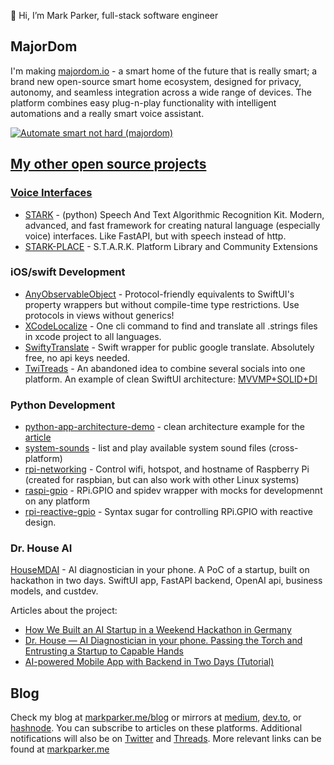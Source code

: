 👋 Hi, I’m Mark Parker, full-stack software engineer

## MajorDom

I'm making [majordom.io](https://majordom.io/blog/welcome-to-majordom) - a smart home of the future that is really smart; a brand new open-source smart home ecosystem, designed for privacy, autonomy, and seamless integration across a wide range of devices. The platform combines easy plug-n-play functionality with intelligent automations and a really smart voice assistant.

<a href="https://majordom.io/blog/welcome-to-majordom" target="_blank">
  <img alt="Automate smart not hard (majordom)" src="https://github.com/MarkParker5/MarkParker5/assets/34688010/b21f003a-413a-4345-bf01-96aa2d25b78f"
</a>

## My other open source projects

### Voice Interfaces

- [STARK](https://github.com/MarkParker5/STARK) - (python) Speech And Text Algorithmic Recognition Kit. Modern, advanced, and fast framework for creating natural language (especially voice) interfaces. Like FastAPI, but with speech instead of http.
- [STARK-PLACE](https://github.com/MarkParker5/STARK-PLACE) - S.T.A.R.K. Platform Library and Community Extensions

### iOS/swift Development

- [AnyObservableObject](https://github.com/MarkParker5/AnyObservableObject) - Protocol-friendly equivalents to SwiftUI's property wrappers but without compile-time type restrictions. Use protocols in views without generics!
- [XCodeLocalize](https://github.com/MarkParker5/XCodeLocalize) - One cli command to find and translate all .strings files in xcode project to all languages.
- [SwiftyTranslate](https://github.com/MarkParker5/SwiftyTranslate) - Swift wrapper for public google translate. Absolutely free, no api keys needed.
- [TwiTreads](https://github.com/MarkParker5/TwiTreads) - An abandoned idea to combine several socials into one platform. An example of clean SwiftUI architecture: [MVVMP+SOLID+DI](https://markparker.me/blog/ai-powered-mobile-app-with-backend-in-two-days-tutorial)

### Python Development

- [python-app-architecture-demo](https://github.com/MarkParker5/python-app-architecture-demo) - clean architecture example for the [article](https://markparker.me/blog/python-architecture-essentials-building-scalable-and-clean-application-for-juniors)
- [system-sounds](https://github.com/MarkParker5/system-sounds) - list and play available system sound files (cross-platform)
- [rpi-networking](https://github.com/MarkParker5/rpi-networking) - Control wifi, hotspot, and hostname of Raspberry Pi (created for raspbian, but can also work with other Linux systems)
- [raspi-gpio](https://github.com/MarkParker5/raspi-gpio) - RPi.GPIO and spidev wrapper with mocks for developmennt on any platform
- [rpi-reactive-gpio](https://github.com/MarkParker5/rpi-reactive-gpio) - Syntax sugar for controlling RPi.GPIO with reactive design.

### Dr. House AI

[HouseMDAI](https://github.com/HouseMDAI) - AI diagnostician in your phone. A PoC of a startup, built on hackathon in two days. SwiftUI app, FastAPI backend, OpenAI api, business models, and custdev.  

Articles about the project:
- [How We Built an AI Startup in a Weekend Hackathon in Germany](https://markparker.me/blog/how-we-built-an-ai-startup-in-a-weekend-hackathon-in-germany)
- [Dr. House — AI Diagnostician in your phone. Passing the Torch and Entrusting a Startup to Capable Hands](https://markparker.me/blog/house-md-ai-diagnostician-in-your-phone-passing-the-torch-and-entrusting-a-startup-to-capable-hands)
- [AI-powered Mobile App with Backend in Two Days (Tutorial)](https://markparker.me/blog/ai-powered-mobile-app-with-backend-in-two-days-tutorial)

## Blog

Check my blog at [markparker.me/blog](https://markparker.me/blog) or mirrors at [medium](https://markparker5.medium.com/), [dev.to](https://dev.to/markparker5), or [hashnode](https://markparker5.hashnode.dev/newsletter). You can subscribe to articles on these platforms. Additional notifications will also be on [Twitter](https://twitter.com/MarkParker_5) and [Threads](https://www.threads.net/@markparker_5). More relevant links can be found at [markparker.me](https://markparker.me)
